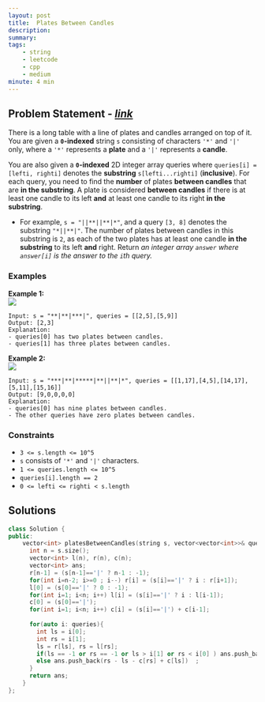 ```yaml
---
layout: post
title:  Plates Between Candles
description: 
summary: 
tags:
    - string
    - leetcode
    - cpp
    - medium
minute: 4 min
---
```


## Problem Statement - [*link*](https://leetcode.com/problems/plates-between-candles/)
There is a long table with a line of plates and candles arranged on top of it. You are given a **`0`-indexed** string `s` consisting of characters `'*'` and `'|'` only, where a `'*'` represents a **plate** and a `'|'` represents a **candle**.

You are also given a **`0`-indexed** 2D integer array queries where `queries[i] = [lefti, righti]` denotes the **substring** `s[lefti...righti]` (**inclusive**). For each query, you need to find the **number** of plates **between candles** that are **in the substring**. A plate is considered **between candles** if there is at least one candle to its left **and** at least one candle to its right **in the substring**.

+ For example, `s = "||**||**|*"`, and a query `[3, 8]` denotes the substring `"*||**|"`. The number of plates between candles in this substring is `2`, as each of the two plates has at least one candle **in the substring** to its left **and** right.
Return *an integer array `answer` where `answer[i]` is the answer to the `i`th query.*


### Examples

**Example 1:**  
<img src="https://assets.leetcode.com/uploads/2021/10/04/ex-1.png"> 
```
Input: s = "**|**|***|", queries = [[2,5],[5,9]]
Output: [2,3]
Explanation:
- queries[0] has two plates between candles.
- queries[1] has three plates between candles.
```

**Example 2:**  
<img src="https://assets.leetcode.com/uploads/2021/10/04/ex-2.png">
```
Input: s = "***|**|*****|**||**|*", queries = [[1,17],[4,5],[14,17],[5,11],[15,16]]
Output: [9,0,0,0,0]
Explanation:
- queries[0] has nine plates between candles.
- The other queries have zero plates between candles.
```

### Constraints
+ `3 <= s.length <= 10^5`
+ `s` consists of `'*'` and `'|'` characters.
+ `1 <= queries.length <= 10^5`
+ `queries[i].length == 2`
+ `0 <= lefti <= righti < s.length`


## Solutions

```cpp
class Solution {
public:
    vector<int> platesBetweenCandles(string s, vector<vector<int>>& queries) {
      int n = s.size();
      vector<int> l(n), r(n), c(n);
      vector<int> ans;
      r[n-1] = (s[n-1]=='|' ? n-1 : -1);
      for(int i=n-2; i>=0 ; i--) r[i] = (s[i]=='|' ? i : r[i+1]);
      l[0] = (s[0]=='|' ? 0 : -1);
      for(int i=1; i<n; i++) l[i] = (s[i]=='|' ? i : l[i-1]);
      c[0] = (s[0]=='|');
      for(int i=1; i<n; i++) c[i] = (s[i]=='|') + c[i-1];
      
      for(auto i: queries){
        int ls = i[0];
        int rs = i[1];
        ls = r[ls], rs = l[rs]; 
        if(ls == -1 or rs == -1 or ls > i[1] or rs < i[0] ) ans.push_back(0);
        else ans.push_back(rs - ls - c[rs] + c[ls])  ;
      }
      return ans;
    }
};
```

